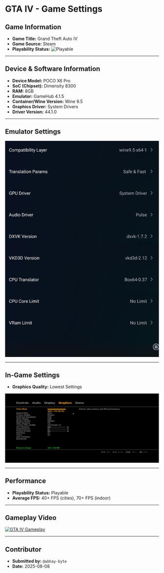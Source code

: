# GTA IV - Game Settings

## Game Information

*   **Game Title:** Grand Theft Auto IV
*   **Game Source:** Steam
*   **Playability Status:** ![Playable](https://img.shields.io/badge/Playable-4CAF50?style=for-the-badge)

---

## Device & Software Information

*   **Device Model:** POCO X6 Pro
*   **SoC (Chipset):** Dimensity 8300
*   **RAM:** 8GB
*   **Emulator:** GameHub 4.1.5
*   **Container/Wine Version:** Wine 9.5
*   **Graphics Driver:** System Drivers
*   **Driver Version:** 44.1.0

---

## Emulator Settings

![Emulator Settings](../../settings/s1.jpg)

---

## In-Game Settings

*   **Graphics Quality:** Lowest Settings

![In-Game Settings](../../settings/gtaiv.png)

---

## Performance

*   **Playability Status:** Playable
*   **Average FPS:** 40+ FPS (cities), 70+ FPS (indoor)

---

## Gameplay Video

[![GTA IV Gameplay](https://img.youtube.com/vi/OCkglNr4b3Q/0.jpg)](https://www.youtube.com/watch?v=OCkglNr4b3Q)

---

## Contributor

*   **Submitted by:** `@abhay-byte`
*   **Date:** 2025-08-08
